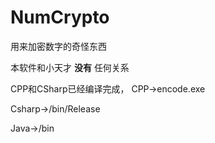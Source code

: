 # NumCrypto

用来加密数字的奇怪东西

本软件和小天才   **没有**   任何关系

CPP和CSharp已经编译完成，
CPP->encode.exe

Csharp->/bin/Release

Java->/bin
